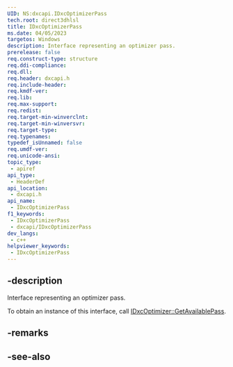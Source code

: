 ```yaml
---
UID: NS:dxcapi.IDxcOptimizerPass
tech.root: direct3dhlsl
title: IDxcOptimizerPass
ms.date: 04/05/2023
targetos: Windows
description: Interface representing an optimizer pass.
prerelease: false
req.construct-type: structure
req.ddi-compliance: 
req.dll: 
req.header: dxcapi.h
req.include-header: 
req.kmdf-ver: 
req.lib: 
req.max-support: 
req.redist: 
req.target-min-winverclnt: 
req.target-min-winversvr: 
req.target-type: 
req.typenames: 
typedef_isUnnamed: false
req.umdf-ver: 
req.unicode-ansi: 
topic_type:
 - apiref
api_type:
 - HeaderDef
api_location:
 - dxcapi.h
api_name:
 - IDxcOptimizerPass
f1_keywords:
 - IDxcOptimizerPass
 - dxcapi/IDxcOptimizerPass
dev_langs:
 - c++
helpviewer_keywords:
 - IDxcOptimizerPass
---
```


## -description

Interface representing an optimizer pass.

To obtain an instance of this interface, call [IDxcOptimizer::GetAvailablePass](./nf-dxcapi-idxcoptimizer-getavailablepass).

## -remarks

## -see-also
